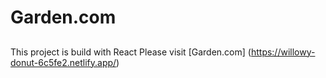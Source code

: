 # Garden.com 
##
This project is build with React Please visit  [Garden.com] (https://willowy-donut-6c5fe2.netlify.app/)
